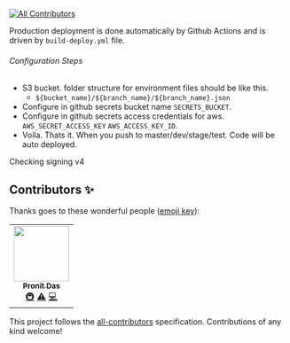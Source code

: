 
<!-- ALL-CONTRIBUTORS-BADGE:START - Do not remove or modify this section -->
[![All Contributors](https://img.shields.io/badge/all_contributors-1-orange.svg?style=flat-square)](#contributors-)
<!-- ALL-CONTRIBUTORS-BADGE:END -->
Production deployment is done automatically by Github Actions and is driven by `build-deploy.yml` file.

###### Configuration Steps

* S3 bucket. folder structure for environment files should be like this.
  * ```${bucket_name}/${branch_name}/${branch_name}.json```
* Configure in github secrets bucket name `SECRETS_BUCKET`.
* Configure in github secrets access credentials for aws. `AWS_SECRET_ACCESS_KEY` `AWS_ACCESS_KEY_ID`.
* Voila. Thats it. When you push to master/dev/stage/test. Code will be auto deployed.


Checking signing v4

## Contributors ✨

Thanks goes to these wonderful people ([emoji key](https://allcontributors.org/docs/en/emoji-key)):

<!-- ALL-CONTRIBUTORS-LIST:START - Do not remove or modify this section -->
<!-- prettier-ignore-start -->
<!-- markdownlint-disable -->
<table>
  <tr>
    <td align="center"><a href="https://github.com/pronitdas"><img src="https://avatars3.githubusercontent.com/u/15370426?v=4" width="100px;" alt=""/><br /><sub><b>Pronit Das</b></sub></a><br /><a href="#infra-pronitdas" title="Infrastructure (Hosting, Build-Tools, etc)">🚇</a> <a href="https://github.com/pronitdas/ci-cd-nodejs-lambda/commits?author=pronitdas" title="Tests">⚠️</a> <a href="https://github.com/pronitdas/ci-cd-nodejs-lambda/commits?author=pronitdas" title="Code">💻</a></td>
  </tr>
</table>

<!-- markdownlint-enable -->
<!-- prettier-ignore-end -->
<!-- ALL-CONTRIBUTORS-LIST:END -->

This project follows the [all-contributors](https://github.com/all-contributors/all-contributors) specification. Contributions of any kind welcome!